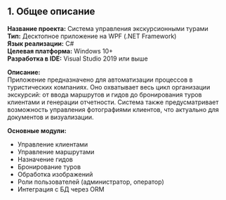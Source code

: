 ## 1. Общее описание

**Название проекта:** Система управления экскурсионными турами  
**Тип:** Десктопное приложение на WPF (.NET Framework)  
**Язык реализации:** C#  
**Целевая платформа:** Windows 10+  
**Разработка в IDE:** Visual Studio 2019 или выше

**Описание:**  
Приложение предназначено для автоматизации процессов в туристических компаниях. Оно охватывает весь цикл организации экскурсий: от ввода маршрутов и гидов до бронирования туров клиентами и генерации отчетности. Система также предусматривает возможность управления фотографиями клиентов, что актуально для документов и визуализации.

**Основные модули:**  
- Управление клиентами  
- Управление маршрутами  
- Назначение гидов  
- Бронирование туров  
- Обработка изображений  
- Роли пользователей (администратор, оператор)  
- Интеграция с БД через ORM
